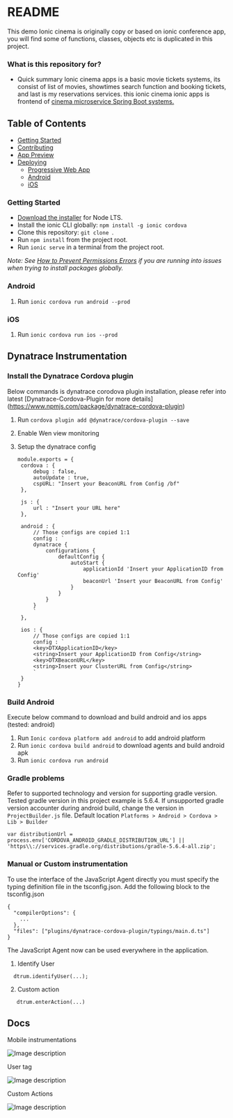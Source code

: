 # README #

This demo Ionic cinema is originally copy or based on ionic conference app, you will find some of functions, classes, objects etc is duplicated in this project.

### What is this repository for? ###

* Quick summary
Ionic cinema apps is a basic movie tickets systems, its consist of list of movies, showtimes search function and booking tickets, and last is my reservations services. this ionic cinema ionic apps is frontend of [cinema microservice Spring Boot systems.](https://github.com/domuharahap/cinema-springboot)

## Table of Contents
- [Getting Started](#getting-started)
- [Contributing](#contributing)
- [App Preview](#app-preview)
- [Deploying](#deploying)
  - [Progressive Web App](#progressive-web-app)
  - [Android](#android)
  - [iOS](#ios)


### Getting Started

* [Download the installer](https://nodejs.org/) for Node LTS.
* Install the ionic CLI globally: `npm install -g ionic cordova`
* Clone this repository: `git clone `.
* Run `npm install` from the project root.
* Run `ionic serve` in a terminal from the project root.

_Note: See [How to Prevent Permissions Errors](https://docs.npmjs.com/getting-started/fixing-npm-permissions) if you are running into issues when trying to install packages globally._

### Android

1. Run `ionic cordova run android --prod`

### iOS

1. Run ```ionic cordova run ios --prod```

## Dynatrace Instrumentation

### Install the Dynatrace Cordova plugin

Below commands is dynatrace corodova plugin installation, please refer into latest [Dynatrace-Cordova-Plugin for more details] (https://www.npmjs.com/package/dynatrace-cordova-plugin)

1. Run `cordova plugin add @dynatrace/cordova-plugin --save`
2. Enable Wen view monitoring
3. Setup the dynatrace config

   ```
   module.exports = {
    cordova : {
        debug : false,
        autoUpdate : true,
        cspURL: "Insert your BeaconURL from Config /bf"
    },

    js : {
        url : "Insert your URL here"
    },

    android : {
        // Those configs are copied 1:1
        config : `
        dynatrace {
            configurations {
                defaultConfig {
                    autoStart {
                        applicationId 'Insert your ApplicationID from Config'
                        beaconUrl 'Insert your BeaconURL from Config'
                    }
                }
            }
        }
        `
    },

    ios : {
        // Those configs are copied 1:1
        config : `
        <key>DTXApplicationID</key>
        <string>Insert your ApplicationID from Config</string>
        <key>DTXBeaconURL</key>
        <string>Insert your ClusterURL from Config</string>
        `
    }  
   }

### Build Android

Execute below command to download and build android and ios apps (tested: android)
1. Run `Ionic cordova platform add android` to add android platform
2. Run `ionic cordova build android` to download agents and build android apk
3. Run `ionic cordova run android`

### Gradle problems

Refer to supported technology and version for supporting gradle version. Tested gradle version in this project example is 5.6.4. If unsupported gradle version accounter during android build, change the version in `ProjectBuilder.js` file. Default location `Platforms > Android > Cordova > Lib > Builder` 

```var distributionUrl = process.env['CORDOVA_ANDROID_GRADLE_DISTRIBUTION_URL'] || 'https\\://services.gradle.org/distributions/gradle-5.6.4-all.zip';```

### Manual or Custom instrumentation

To use the interface of the JavaScript Agent directly you must specify the typing definition file in the tsconfig.json. Add the following block to the tsconfig.json
```
{
  "compilerOptions": {
    ...
  },
  "files": ["plugins/dynatrace-cordova-plugin/typings/main.d.ts"]
}
```

The JavaScript Agent now can be used everywhere in the application.

1. Identify User
```
  dtrum.identifyUser(...);
 ``` 
 2. Custom action
 ```
    dtrum.enterAction(...)
 ```
 
## Docs
Mobile instrumentations

![Image description](https://github.com/domuharahap/cinema-ionic-app/blob/master/docs/ionic-cinema-mobiles.jpg)

User tag

![Image description](https://github.com/domuharahap/cinema-ionic-app/blob/master/docs/ionic-cinema-users.JPG)

Custom Actions

![Image description](https://github.com/domuharahap/cinema-ionic-app/blob/master/docs/ionic-cinema-custom-actions.jpg)
